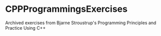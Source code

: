# CPPProgrammingsExercises
Archived exercises from Bjarne Stroustrup's Programming Principles and Practice Using C++
